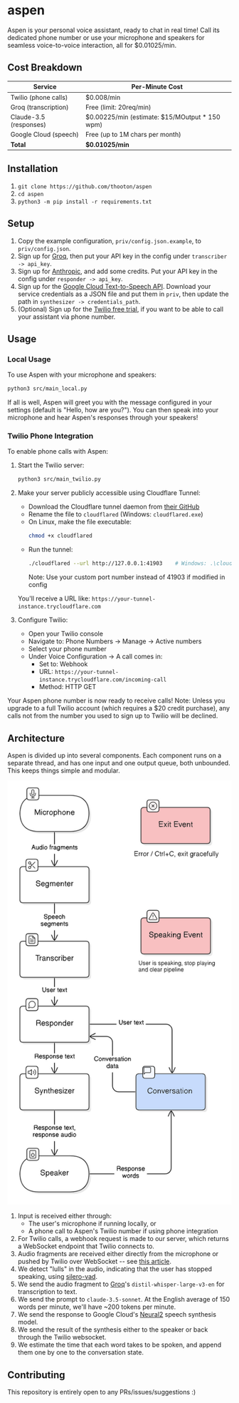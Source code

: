 # aspen
Aspen is your personal voice assistant, ready to chat in real time! Call its dedicated phone number or use your microphone and speakers for seamless voice-to-voice interaction, all for $0.01025/min.

## Cost Breakdown
| Service                | Per-Minute Cost                                |
|------------------------|------------------------------------------------|
| Twilio (phone calls)   | $0.008/min                                     |
| Groq (transcription)   | Free (limit: 20req/min)                        |
| Claude-3.5 (responses) | $0.00225/min (estimate: $15/MOutput * 150 wpm) |
| Google Cloud (speech)  | Free (up to 1M chars per month)                |
| **Total**              | **$0.01025/min**                               |

## Installation
1. `git clone https://github.com/thooton/aspen`
2. `cd aspen`
3. `python3 -m pip install -r requirements.txt`

## Setup
1. Copy the example configuration, `priv/config.json.example`, to `priv/config.json`.
2. Sign up for [Groq](https://console.groq.com/), then put your API key in the config under `transcriber -> api_key`.
3. Sign up for [Anthropic](https://console.anthropic.com/), and add some credits. Put your API key in the config under `responder -> api_key`.
4. Sign up for the [Google Cloud Text-to-Speech API](https://sonaar.io/docs/how-to-get-google-cloud-text-to-speech-api-key/). Download your service credentials as a JSON file and put them in `priv`, then update the path in `synthesizer -> credentials_path`.
5. (Optional) Sign up for the [Twilio free trial](https://console.twilio.com/), if you want to be able to call your assistant via phone number.

## Usage
### Local Usage
To use Aspen with your microphone and speakers:
```sh
python3 src/main_local.py
```

If all is well, Aspen will greet you with the message configured in your settings (default is "Hello, how are you?"). You can then speak into your microphone and hear Aspen's responses through your speakers!

### Twilio Phone Integration
To enable phone calls with Aspen:

1. Start the Twilio server:
   ```sh
   python3 src/main_twilio.py
   ```

2. Make your server publicly accessible using Cloudflare Tunnel:
   - Download the Cloudflare tunnel daemon from [their GitHub](https://github.com/cloudflare/cloudflared/releases/latest/)
   - Rename the file to `cloudflared` (Windows: `cloudflared.exe`)
   - On Linux, make the file executable:
     ```sh
     chmod +x cloudflared
     ```
   - Run the tunnel:
     ```sh
     ./cloudflared --url http://127.0.0.1:41903    # Windows: .\cloudflared.exe
     ```
     Note: Use your custom port number instead of 41903 if modified in config

   You'll receive a URL like: `https://your-tunnel-instance.trycloudflare.com`

3. Configure Twilio:
   - Open your Twilio console
   - Navigate to: Phone Numbers → Manage → Active numbers
   - Select your phone number
   - Under Voice Configuration → A call comes in:
     - Set to: Webhook
     - URL: `https://your-tunnel-instance.trycloudflare.com/incoming-call`
     - Method: HTTP GET

Your Aspen phone number is now ready to receive calls! Note: Unless you upgrade to a full Twilio account (which requires a $20 credit purchase), any calls not from the number you used to sign up to Twilio will be declined.

## Architecture
Aspen is divided up into several components. Each component runs on a separate thread, and has one input and one output queue, both unbounded. This keeps things simple and modular.

![Architecture Diagram](./local_diagram.jpg)

1. Input is received either through:
   - The user's microphone if running locally, or
   - A phone call to Aspen's Twilio number if using phone integration
2. For Twilio calls, a webhook request is made to our server, which returns a WebSocket endpoint that Twilio connects to.
3. Audio fragments are received either directly from the microphone or pushed by Twilio over WebSocket -- see [this article](https://www.twilio.com/en-us/blog/voice-ai-assistant-openai-realtime-api-python).
4. We detect "lulls" in the audio, indicating that the user has stopped speaking, using [silero-vad](https://github.com/snakers4/silero-vad).
5. We send the audio fragment to [Groq](https://console.groq.com/docs/speech-text)'s `distil-whisper-large-v3-en` for transcription to text.
6. We send the prompt to `claude-3.5-sonnet`. At the English average of 150 words per minute, we'll have ~200 tokens per minute.
7. We send the response to Google Cloud's [Neural2](https://cloud.google.com/text-to-speech/pricing) speech synthesis model.
8. We send the result of the synthesis either to the speaker or back through the Twilio websocket.
9. We estimate the time that each word takes to be spoken, and append them one by one to the conversation state.

## Contributing
This repository is entirely open to any PRs/issues/suggestions :)

